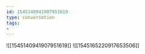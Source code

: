 ```yaml
---
id: 1545140941907951619
type: conversation
tags:
- 
---
```

![[1545140941907951619]]
![[1545165220917653506]]

